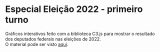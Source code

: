 <h1>Especial Eleição 2022 - primeiro turno</h1>

Gráficos interativos feito com a biblioteca C3.js para mostrar o resultado dos deputados federais nas eleições de 2022.
</br>
O material pode ser visto [aqui](https://www.nexojornal.com.br/grafico/2022/10/03/O-perfil-dos-deputados-federais-eleitos-em-2022-em-dez-gr%C3%A1ficos).
